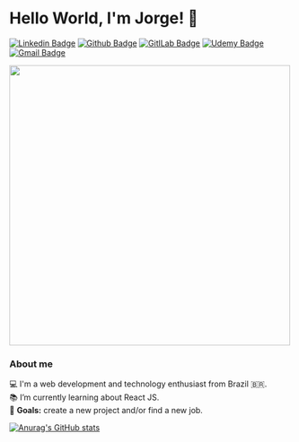 # Hello World, I'm Jorge! 👋

[![Linkedin Badge](https://img.shields.io/badge/LinkedIn-0077B5?style=for-the-badge&logo=linkedin&logoColor=white&link=https://www.linkedin.com/in/jorgedobkovski/)](https://www.linkedin.com/in/jorgedobkovski/) [![Github Badge](https://img.shields.io/badge/GitHub-100000?style=for-the-badge&logo=github&logoColor=white&link=https://github.com/jorgedobkovski/)](https://github.com/jorgedobkovski/) [![GitlLab Badge](https://img.shields.io/badge/GitLab-330F63?style=for-the-badge&logo=gitlab&logoColor=white&link=https://www.linkedin.com/in/jorgedobkovski/)](https://www.linkedin.com/in/jorgedobkovski/) [![Udemy Badge](https://img.shields.io/badge/Udemy-EC5252?style=for-the-badge&logo=Udemy&logoColor=white&link=https://www.udemy.com/user/jorge-dobkovski/)](https://www.udemy.com/user/jorge-dobkovski/) [![Gmail Badge](https://img.shields.io/badge/Gmail-D14836?style=for-the-badge&logo=gmail&logoColor=white&link=mailto:jorge2dob@gmail.com)](mailto:jorge2dob@gmail.com)  

<img src=https://i.pinimg.com/originals/56/63/9b/56639bac3a6ce36e93693c16d6bf0fa8.gif width="500">

### About me
💻 I'm a web development and technology enthusiast from Brazil 🇧🇷. <br>
📚 I’m currently learning about React JS. <br>
🎯 <b>Goals:</b> create a new project and/or find a new job.


[![Anurag's GitHub stats](https://github-readme-stats.vercel.app/api?username=jorgedobkovski&show_icons=true&theme=radical)](https://github.com/jorgedobkovski/) 

<!--[![Top Langs](https://github-readme-stats.vercel.app/api/top-langs/?username=jorgedobkovski&theme=radical&layout=compact)](https://github.com/anuraghazra/github-readme-stats)-->


<!--
**jorgedobkovski/jorgedobkovski** is a ✨ _special_ ✨ repository because its `README.md` (this file) appears on your GitHub profile.

Here are some ideas to get you started:

- 🔭 I’m currently working on ...
- 🌱 I’m currently learning ...
- 👯 I’m looking to collaborate on ...
- 🤔 I’m looking for help with ...
- 💬 Ask me about ...
- 📫 How to reach me: ...
- 😄 Pronouns: ...
- ⚡ Fun fact: ...
-->
